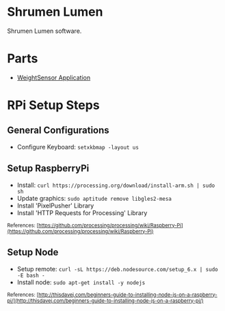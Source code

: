 # Shrumen Lumen

Shrumen Lumen software.

# Parts

+ [WeightSensor Application](./WeightSensor)


# RPi Setup Steps

## General Configurations

+ Configure Keyboard: `setxkbmap -layout us`

## Setup RaspberryPi

+ Install: `curl https://processing.org/download/install-arm.sh | sudo sh`
+ Update graphics: `sudo aptitude remove libgles2-mesa`
+ Install 'PixelPusher' Library
+ Install 'HTTP Requests for Processing' Library

<sup>References: [https://github.com/processing/processing/wiki/Raspberry-Pi](https://github.com/processing/processing/wiki/Raspberry-Pi)</sup>

## Setup Node

+ Setup remote: `curl -sL https://deb.nodesource.com/setup_6.x | sudo -E bash -`
+ Install node: `sudo apt-get install -y nodejs`

<sup>References: [http://thisdavej.com/beginners-guide-to-installing-node-js-on-a-raspberry-pi/](http://thisdavej.com/beginners-guide-to-installing-node-js-on-a-raspberry-pi/)

